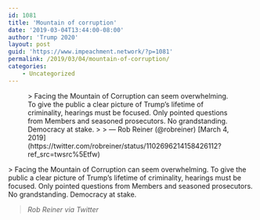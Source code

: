 ```yaml
---
id: 1081
title: 'Mountain of corruption'
date: '2019-03-04T13:44:00-08:00'
author: 'Trump 2020'
layout: post
guid: 'https://www.impeachment.network/?p=1081'
permalink: /2019/03/04/mountain-of-corruption/
categories:
    - Uncategorized
---
```


<figure class="wp-block-embed is-type-rich is-provider-twitter wp-block-embed-twitter"><div class="wp-block-embed__wrapper">> Facing the Mountain of Corruption can seem overwhelming. To give the public a clear picture of Trump’s lifetime of criminality, hearings must be focused. Only pointed questions from Members and seasoned prosecutors. No grandstanding. Democracy at stake.
> 
> — Rob Reiner (@robreiner) [March 4, 2019](https://twitter.com/robreiner/status/1102696214158426112?ref_src=twsrc%5Etfw)

<script async="" charset="utf-8" src="https://platform.twitter.com/widgets.js"></script></div></figure>> Facing the Mountain of Corruption can seem overwhelming. To give the public a clear picture of Trump’s lifetime of criminality, hearings must be focused. Only pointed questions from Members and seasoned prosecutors. No grandstanding. Democracy at stake.
> 
> <cite>Rob Reiner via Twitter</cite>